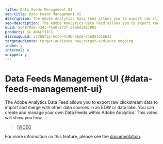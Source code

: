 ```yaml
---
title: Data Feeds Management UI
seo-title: Data Feeds Management UI
description: The Adobe Analytics Data Feed allows you to export raw clickstream data to import and merge with other data sources in an EDW or data lake. You can create and manage your own Data Feeds within Adobe Analytics. This video will show you how.
seo-description: The Adobe Analytics Data Feed allows you to export raw clickstream data to import and merge with other data sources in an EDW or data lake. You can create and manage your own Data Feeds within Adobe Analytics. This video will show you how.
uuid: 5d4870e6-434c-45e0-873f-c8e6d148580d
products: SG_ANALYTICS
discoiquuid: c73b8fa2-6ccb-4c0b-be2a-d5e887dbbb42
targetaudience: target-audience new;target-audience ongoing
index: y
internal: n
snippet: y
---
```


# Data Feeds Management UI {#data-feeds-management-ui}

The Adobe Analytics Data Feed allows you to export raw clickstream data to import and merge with other data sources in an EDW or data lake. You can create and manage your own Data Feeds within Adobe Analytics. This video will show you how.

>[!VIDEO](https://video.tv.adobe.com/v/25452/?quality=12)

For more information on this feature, please see the [documentation](https://marketing.adobe.com/resources/help/en_US/reference/analytics-data-feed.html).